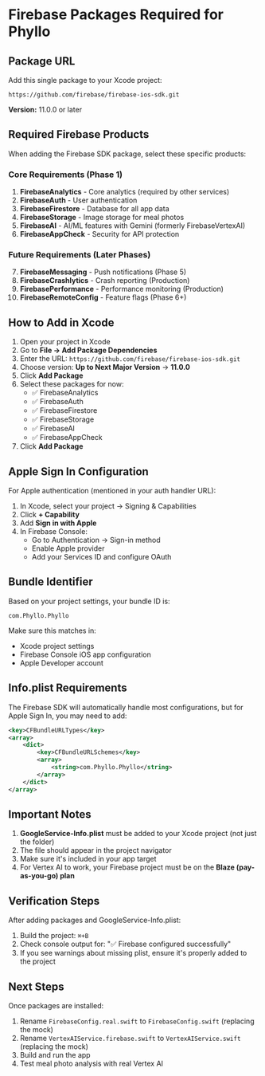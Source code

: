 # Firebase Packages Required for Phyllo

## Package URL
Add this single package to your Xcode project:
```
https://github.com/firebase/firebase-ios-sdk.git
```

**Version:** 11.0.0 or later

## Required Firebase Products

When adding the Firebase SDK package, select these specific products:

### Core Requirements (Phase 1)
1. **FirebaseAnalytics** - Core analytics (required by other services)
2. **FirebaseAuth** - User authentication 
3. **FirebaseFirestore** - Database for all app data
4. **FirebaseStorage** - Image storage for meal photos
5. **FirebaseAI** - AI/ML features with Gemini (formerly FirebaseVertexAI)
6. **FirebaseAppCheck** - Security for API protection

### Future Requirements (Later Phases)
7. **FirebaseMessaging** - Push notifications (Phase 5)
8. **FirebaseCrashlytics** - Crash reporting (Production)
9. **FirebasePerformance** - Performance monitoring (Production)
10. **FirebaseRemoteConfig** - Feature flags (Phase 6+)

## How to Add in Xcode

1. Open your project in Xcode
2. Go to **File → Add Package Dependencies**
3. Enter the URL: `https://github.com/firebase/firebase-ios-sdk.git`
4. Choose version: **Up to Next Major Version** → **11.0.0**
5. Click **Add Package**
6. Select these packages for now:
   - ✅ FirebaseAnalytics
   - ✅ FirebaseAuth
   - ✅ FirebaseFirestore
   - ✅ FirebaseStorage
   - ✅ FirebaseAI
   - ✅ FirebaseAppCheck
7. Click **Add Package**

## Apple Sign In Configuration

For Apple authentication (mentioned in your auth handler URL):

1. In Xcode, select your project → Signing & Capabilities
2. Click **+ Capability**
3. Add **Sign in with Apple**
4. In Firebase Console:
   - Go to Authentication → Sign-in method
   - Enable Apple provider
   - Add your Services ID and configure OAuth

## Bundle Identifier

Based on your project settings, your bundle ID is:
```
com.Phyllo.Phyllo
```

Make sure this matches in:
- Xcode project settings
- Firebase Console iOS app configuration
- Apple Developer account

## Info.plist Requirements

The Firebase SDK will automatically handle most configurations, but for Apple Sign In, you may need to add:

```xml
<key>CFBundleURLTypes</key>
<array>
    <dict>
        <key>CFBundleURLSchemes</key>
        <array>
            <string>com.Phyllo.Phyllo</string>
        </array>
    </dict>
</array>
```

## Important Notes

1. **GoogleService-Info.plist** must be added to your Xcode project (not just the folder)
2. The file should appear in the project navigator
3. Make sure it's included in your app target
4. For Vertex AI to work, your Firebase project must be on the **Blaze (pay-as-you-go) plan**

## Verification Steps

After adding packages and GoogleService-Info.plist:

1. Build the project: `⌘+B`
2. Check console output for: "✅ Firebase configured successfully"
3. If you see warnings about missing plist, ensure it's properly added to the project

## Next Steps

Once packages are installed:
1. Rename `FirebaseConfig.real.swift` to `FirebaseConfig.swift` (replacing the mock)
2. Rename `VertexAIService.firebase.swift` to `VertexAIService.swift` (replacing the mock)
3. Build and run the app
4. Test meal photo analysis with real Vertex AI